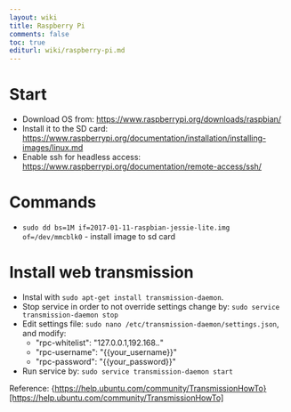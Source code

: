 ```yaml
---
layout: wiki
title: Raspberry Pi
comments: false
toc: true
editurl: wiki/raspberry-pi.md
---
```


# Start

* Download OS from: https://www.raspberrypi.org/downloads/raspbian/
* Install it to the SD card: https://www.raspberrypi.org/documentation/installation/installing-images/linux.md
* Enable ssh for headless access: https://www.raspberrypi.org/documentation/remote-access/ssh/

# Commands

* `sudo dd bs=1M if=2017-01-11-raspbian-jessie-lite.img of=/dev/mmcblk0` - install image to sd card

# Install web transmission

* Instal with `sudo apt-get install transmission-daemon`.
* Stop service in order to not override settings change by: `sudo service transmission-daemon stop`
* Edit settings file: `sudo nano /etc/transmission-daemon/settings.json`, and modify:
    * "rpc-whitelist": "127.0.0.1,192.168.*.*"
    * "rpc-username": "{{your_username}}"
    * "rpc-password": "{{your_password}}"
* Run service by: `sudo service transmission-daemon start`
    
Reference: {https://help.ubuntu.com/community/TransmissionHowTo}[https://help.ubuntu.com/community/TransmissionHowTo]
